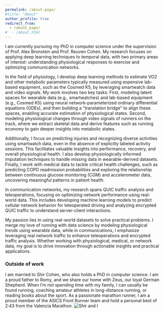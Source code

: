 ```yaml
---
permalink: /about-page/
#title: "About"
author_profile: true
redirect_from: 
  - /about_page/
#  - /about.html
---
```


I am currently pursuing my PhD in computer science under the supervision of Prof. Alex Bronstein and Prof. Reuven Cohen. My research focuses on applying deep learning techniques to temporal data, with two primary areas of interest: understanding physiological responses to exercise and optimizing communication networks.

In the field of physiology, I develop deep learning methods to estimate VO2 and other metabolic parameters typically measured using expensive lab-based equipment, such as the Cosmed K5, by leveraging smartwatch data and video signals. My work involves two key tasks: First, modeling latent spaces for wearable data (e.g., smartwatches) and lab-based equipment (e.g., Cosmed K5) using neural network-parameterized ordinary differential equations (ODEs), and then building a "translation bridge" to align these spaces, enabling accurate estimation of physiological states. Second, modeling physiological changes through video signals of runners on the track, where we extract skeletal data and derive features such as running economy to gain deeper insights into metabolic states.

Additionally, I focus on predicting injuries and recognizing diverse activities using smartwatch data, even in the absence of explicitly labeled activity sessions. This facilitates valuable insights into performance, recovery, and overall physiological health. I also develop physiologically informed imputation techniques to handle missing data in wearable-derived datasets.
Finally, I work with medical data to tackle critical health challenges, such as predicting COPD readmission probabilities and exploring the relationship between continuous glucose monitoring (CGM) and accelerometer data, uncovering meaningful patterns in patient health.

In communication networks, my research spans QUIC traffic analysis and teleoperations, focusing on optimizing network performance using real-world data. This includes developing machine learning models to predict cellular network behavior for teleoperated driving and analyzing encrypted QUIC traffic to understand server-client interactions.

My passion lies in using real-world datasets to solve practical problems. I merge my love of running with data science by modeling physiological trends using wearable data, while in communications, I emphasize leveraging real network traffic to enhance teleoperations and encrypted traffic analysis. Whether working with physiological, medical, or network data, my goal is to drive innovation through actionable insights and practical applications.

### Outside of work

I am married to Shir Cohen, who also holds a PhD in computer science. I am a proud father to Romy, and we share our home with Zeus, our loyal German Shepherd. When I’m not spending time with my family, I can usually be found running, coaching amateur athletes in long-distance running, or reading books about the sport. As a passionate marathon runner, I am a proud member of the ASICS Front Runner team and hold a personal best of 2:43 from the Valencia Marathon.
![Shir and I](https://www.barakgahtan.com/images/wedding.jpg)